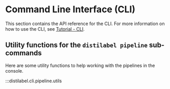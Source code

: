 # Command Line Interface (CLI)

This section contains the API reference for the CLI. For more information on how to use the CLI, see [Tutorial - CLI](../sections/learn/tutorial/cli/index.md).

## Utility functions for the `distilabel pipeline` sub-commands

Here are some utility functions to help working with the pipelines in the console.

:::distilabel.cli.pipeline.utils
